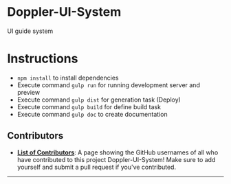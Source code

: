 # Doppler-UI-System
UI guide system

# Instructions
- `npm install` to install dependencies
- Execute command `gulp run` for running development server and preview
- Execute command `gulp dist` for generation task (Deploy)
- Execute command `gulp build` for define build task
- Execute command `gulp doc` to create documentation

## Contributors
* [**List of Contributors**](Contributors.md): A page showing the GitHub usernames of all who have contributed to this project Doppler-UI-System! Make sure to add yourself and submit a pull request if you've contributed.

---
